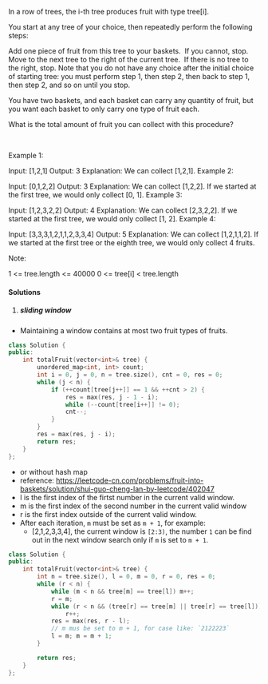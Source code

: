 In a row of trees, the i-th tree produces fruit with type tree[i].

You start at any tree of your choice, then repeatedly perform the following steps:

Add one piece of fruit from this tree to your baskets.  If you cannot, stop.
Move to the next tree to the right of the current tree.  If there is no tree to the right, stop.
Note that you do not have any choice after the initial choice of starting tree: you must perform step 1, then step 2, then back to step 1, then step 2, and so on until you stop.

You have two baskets, and each basket can carry any quantity of fruit, but you want each basket to only carry one type of fruit each.

What is the total amount of fruit you can collect with this procedure?

 

Example 1:

Input: [1,2,1]
Output: 3
Explanation: We can collect [1,2,1].
Example 2:

Input: [0,1,2,2]
Output: 3
Explanation: We can collect [1,2,2].
If we started at the first tree, we would only collect [0, 1].
Example 3:

Input: [1,2,3,2,2]
Output: 4
Explanation: We can collect [2,3,2,2].
If we started at the first tree, we would only collect [1, 2].
Example 4:

Input: [3,3,3,1,2,1,1,2,3,3,4]
Output: 5
Explanation: We can collect [1,2,1,1,2].
If we started at the first tree or the eighth tree, we would only collect 4 fruits.
 

Note:

1 <= tree.length <= 40000
0 <= tree[i] < tree.length

#### Solutions

1. ##### sliding window

- Maintaining a window contains at most two fruit types of fruits.

```c++
class Solution {
public:
    int totalFruit(vector<int>& tree) {
        unordered_map<int, int> count;
        int i = 0, j = 0, n = tree.size(), cnt = 0, res = 0;
        while (j < n) {
            if (++count[tree[j++]] == 1 && ++cnt > 2) {
                res = max(res, j - 1 - i);
                while (--count[tree[i++]] != 0);
                cnt--;
            }
        }
        res = max(res, j - i);
        return res;
    }
};
```

- or without hash map
- reference: https://leetcode-cn.com/problems/fruit-into-baskets/solution/shui-guo-cheng-lan-by-leetcode/402047
- l is the first index of the firtst number in the current valid window.
- m is the first index of the second number in the current valid window
- r is the first index outside of the current valid window.
- After each iteration, `m` must be set as `m + 1`, for example:
    - [2,1,2,3,3,4], the current window is `[2:3)`, the number `1` can be find out in the next window search only if `m` is set to `m + 1`.

```c++
class Solution {
public:
    int totalFruit(vector<int>& tree) {
        int n = tree.size(), l = 0, m = 0, r = 0, res = 0;
        while (r < n) {
            while (m < n && tree[m] == tree[l]) m++;
            r = m;
            while (r < n && (tree[r] == tree[m] || tree[r] == tree[l]))
                r++;
            res = max(res, r - l);
            // m mus be set to m + 1, for case like: `2122223`
            l = m; m = m + 1;
        }

        return res;
    }
};
```